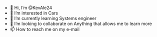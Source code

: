 - 👋 Hi, I’m @KevAle24
- 👀 I’m interested in Cars 
- 🌱 I’m currently learning Systems engineer 
- 💞️ I’m looking to collaborate on Anything that allows me to learn more
- 📫 How to reach me on my e-mail
